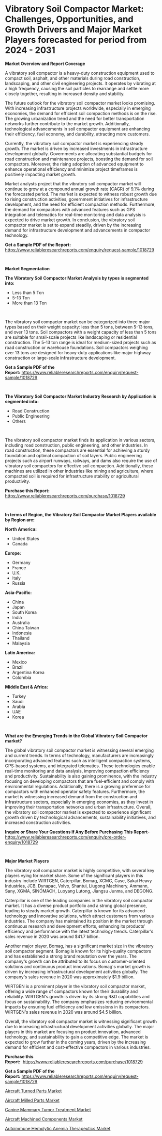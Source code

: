 <p><h1>Vibratory Soil Compactor Market: Challenges, Opportunities, and Growth Drivers and Major Market Players forecasted for period from 2024 - 2031</h1></p><p><strong>Market Overview and Report Coverage</strong></p>
<p><p>A vibratory soil compactor is a heavy-duty construction equipment used to compact soil, asphalt, and other materials during road construction, landscaping, and other civil engineering projects. It operates by vibrating at a high frequency, causing the soil particles to rearrange and settle more closely together, resulting in increased density and stability.</p><p>The future outlook for the vibratory soil compactor market looks promising. With increasing infrastructure projects worldwide, especially in emerging economies, the demand for efficient soil compaction methods is on the rise. The growing urbanization trend and the need for better transportation networks further contribute to the market growth. Additionally, technological advancements in soil compactor equipment are enhancing their efficiency, fuel economy, and durability, attracting more customers.</p><p>Currently, the vibratory soil compactor market is experiencing steady growth. The market is driven by increased investments in infrastructure development globally. Governments are allocating substantial budgets for road construction and maintenance projects, boosting the demand for soil compactors. Moreover, the rising adoption of advanced equipment to enhance operational efficiency and minimize project timeframes is positively impacting market growth.</p><p>Market analysts project that the vibratory soil compactor market will continue to grow at a compound annual growth rate (CAGR) of 9.1% during the forecasted period. The market is expected to witness robust growth due to rising construction activities, government initiatives for infrastructure development, and the need for efficient compaction methods. Furthermore, the demand for compactors with advanced features such as GPS integration and telematics for real-time monitoring and data analysis is expected to drive market growth. In conclusion, the vibratory soil compactor market is set to expand steadily, driven by the increasing demand for infrastructure development and advancements in compactor technology.</p></p>
<p><strong>Get a Sample PDF of the Report:</strong> <a href="https://www.reliableresearchreports.com/enquiry/request-sample/1018729">https://www.reliableresearchreports.com/enquiry/request-sample/1018729</a></p>
<p>&nbsp;</p>
<p><strong>Market Segmentation</strong></p>
<p><strong>The Vibratory Soil Compactor Market Analysis by types is segmented into:</strong></p>
<p><ul><li>Less than 5 Ton</li><li>5-13 Ton</li><li>More than 13 Ton</li></ul></p>
<p>&nbsp;</p>
<p><p>The vibratory soil compactor market can be categorized into three major types based on their weight capacity: less than 5 tons, between 5-13 tons, and over 13 tons. Soil compactors with a weight capacity of less than 5 tons are suitable for small-scale projects like landscaping or residential construction. The 5-13 ton range is ideal for medium-sized projects such as road construction or warehouse foundations. Soil compactors weighing over 13 tons are designed for heavy-duty applications like major highway construction or large-scale infrastructure development.</p></p>
<p><strong>Get a Sample PDF of the Report:</strong>&nbsp;<a href="https://www.reliableresearchreports.com/enquiry/request-sample/1018729">https://www.reliableresearchreports.com/enquiry/request-sample/1018729</a></p>
<p>&nbsp;</p>
<p><strong>The Vibratory Soil Compactor Market Industry Research by Application is segmented into:</strong></p>
<p><ul><li>Road Construction</li><li>Public Engineering</li><li>Others</li></ul></p>
<p>&nbsp;</p>
<p><p>The vibratory soil compactor market finds its application in various sectors, including road construction, public engineering, and other industries. In road construction, these compactors are essential for achieving a sturdy foundation and optimal compaction of soil layers. Public engineering projects such as airport runways, railways, and dams also require the use of vibratory soil compactors for effective soil compaction. Additionally, these machines are utilized in other industries like mining and agriculture, where compacted soil is required for infrastructure stability or agricultural productivity.</p></p>
<p><strong>Purchase this Report:</strong>&nbsp; <a href="https://www.reliableresearchreports.com/purchase/1018729">https://www.reliableresearchreports.com/purchase/1018729</a></p>
<p>&nbsp;</p>
<p><strong>In terms of Region, the Vibratory Soil Compactor Market Players available by Region are:</strong></p>
<p>
    <p> <strong> North America: </strong>
        <ul>
            <li>United States</li>
            <li>Canada</li>
        </ul>
        </p> 
    <p> <strong> Europe: </strong>
        <ul>
            <li>Germany</li>
            <li>France</li>
            <li>U.K.</li>
            <li>Italy</li>
            <li>Russia</li>
        </ul>
        </p> 
    <p> <strong> Asia-Pacific: </strong>
        <ul>
            <li>China</li>
            <li>Japan</li>
            <li>South Korea</li>
            <li>India</li>
            <li>Australia</li>
            <li>China Taiwan</li>
            <li>Indonesia</li>
            <li>Thailand</li>
            <li>Malaysia</li>
        </ul>
        </p> 
    <p> <strong> Latin America: </strong>
        <ul>
            <li>Mexico</li>
            <li>Brazil</li>
            <li>Argentina Korea</li>
            <li>Colombia</li>
        </ul>
        </p> 
    <p> <strong> Middle East & Africa: </strong>
        <ul>
            <li>Turkey</li>
            <li>Saudi</li>
            <li>Arabia</li>
            <li>UAE</li>
            <li>Korea</li>
        </ul>
    </p>
    </p>
<p>&nbsp;</p>
<p><strong>What are the Emerging Trends in the Global Vibratory Soil Compactor market?</strong></p>
<p><p>The global vibratory soil compactor market is witnessing several emerging and current trends. In terms of technology, manufacturers are increasingly incorporating advanced features such as intelligent compaction systems, GPS-based systems, and integrated telematics. These technologies enable real-time monitoring and data analysis, improving compaction efficiency and productivity. Sustainability is also gaining prominence, with the industry focusing on developing compactors that are fuel-efficient and comply with environmental regulations. Additionally, there is a growing preference for compactors with enhanced operator safety features. Furthermore, the market is witnessing increased demand from the construction and infrastructure sectors, especially in emerging economies, as they invest in improving their transportation networks and urban infrastructure.  Overall, the vibratory soil compactor market is expected to experience significant growth driven by technological advancements, sustainability initiatives, and increased construction activities.</p></p>
<p><strong>Inquire or Share Your Questions If Any Before Purchasing This Report</strong>- <a href="https://www.reliableresearchreports.com/enquiry/pre-order-enquiry/1018729">https://www.reliableresearchreports.com/enquiry/pre-order-enquiry/1018729</a></p>
<p>&nbsp;</p>
<p><strong>Major Market Players</strong></p>
<p><p>The vibratory soil compactor market is highly competitive, with several key players vying for market share. Some of the significant players in this industry include WIRTGEN, Caterpillar, Bomag, XCMG, Case, Sakai Heavy Industries, JCB, Dynapac, Volvo, Shantui, Liugong Machinery, Ammann, Sany, XGMA, SINOMACH, Luoyang Lutong, Jiangsu Junma, and DEGONG.</p><p>Caterpillar is one of the leading companies in the vibratory soil compactor market. It has a diverse product portfolio and a strong global presence, leading to steady market growth. Caterpillar is known for its advanced technology and innovative solutions, which attract customers from various industries. The company has maintained its position in the market through continuous research and development efforts, enhancing its products' efficiency and performance with the latest technology trends. Caterpillar's sales revenue in 2020 was around $41.7 billion.</p><p>Another major player, Bomag, has a significant market size in the vibratory soil compactor segment. Bomag is known for its high-quality compactors and has established a strong brand reputation over the years. The company's growth can be attributed to its focus on customer-oriented solutions and continuous product innovations. Bomag's market growth is driven by increasing infrastructural development activities globally. The company's sales revenue in 2020 was approximately $1.9 billion.</p><p>WIRTGEN is a prominent player in the vibratory soil compactor market, offering a wide range of compactors known for their durability and reliability. WIRTGEN's growth is driven by its strong R&D capabilities and focus on sustainability. The company emphasizes reducing environmental impacts by ensuring fuel efficiency and low emissions in its compactors. WIRTGEN's sales revenue in 2020 was around $4.5 billion.</p><p>Overall, the vibratory soil compactor market is witnessing significant growth due to increasing infrastructural development activities globally. The major players in this market are focusing on product innovation, advanced technology, and sustainability to gain a competitive edge. The market is expected to grow further in the coming years, driven by the increasing demand for efficient and cost-effective compactors in various industries.</p></p>
<p><strong>Purchase this Report:</strong>&nbsp;&nbsp;<a href="https://www.reliableresearchreports.com/purchase/1018729">https://www.reliableresearchreports.com/purchase/1018729</a></p>
<p></p>
<p><strong>Get a Sample PDF of the Report:</strong>&nbsp;<a href="https://www.reliableresearchreports.com/enquiry/request-sample/1018729">https://www.reliableresearchreports.com/enquiry/request-sample/1018729</a></p>
<p><p><a href="https://medium.com/@santoshh992151/aircraft-turned-parts-market-size-reveals-the-best-marketing-channels-in-global-industry-46977bf2a957">Aircraft Turned Parts Market</a></p><p><a href="https://medium.com/@santoshh992151/aircraft-milled-parts-market-furnishes-information-on-market-share-market-trends-and-market-804fe6a755aa">Aircraft Milled Parts Market</a></p><p><a href="https://medium.com/@santoshh992151/canine-mammary-tumor-treatment-market-research-report-its-history-and-forecast-2023-to-2030-526b90378026">Canine Mammary Tumor Treatment Market</a></p><p><a href="https://medium.com/@santoshh992151/aircraft-machined-components-market-size-market-outlook-and-market-forecast-2023-to-2030-612677d6329f">Aircraft Machined Components Market</a></p><p><a href="https://medium.com/@santoshh992151/autoimmune-hemolytic-anemia-therapeutics-market-insights-into-market-cagr-market-trends-and-3477229871b2">Autoimmune Hemolytic Anemia Therapeutics Market</a></p></p>